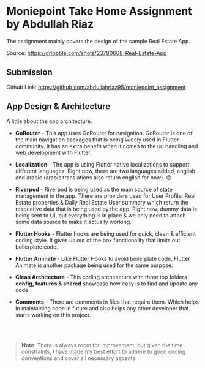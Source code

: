 # Moniepoint Take Home Assignment by Abdullah Riaz

The assignment mainly covers the design of the sample Real Estate App.

Source: https://dribbble.com/shots/23780608-Real-Estate-App


## Submission

Github Link: https://github.com/abdullahriaz95/moniepoint_assignment


## App Design & Architecture 

A little about the app architecture.


- **GoRouter** - This app uses GoRouter for navigation. GoRouter is one of the main navigation packages that is being widely used in Flutter community. It has an extra benefit when it comes to the url handling and web development with Flutter.

- **Localization** - The app is using Flutter native localizations to support different languages. Right now, there are two languages added, english and arabic (arabic translations also return english for now). 😊

- **Riverpod** - Riverpod is being used as the main source of state management in the app. There are providers used for User Profile, Real Estate properties & Daily Real Estate User summary which return the respective data that is being used by the app. Right now, dummy data is being sent to UI, but everything is in place & we only need to attach some data source to make it actually working.

- **Flutter Hooks** - Flutter hooks are being used for quick, clean & efficient coding style. It gives us out of the box functionality that limits out boilerplate code.

- **Flutter Animate** - Like Flutter Hooks to avoid boilerplate code, Flutter Animate is another package being used for the same purpose.

- **Clean Architecture** - This coding architecture with three top folders **config, features & shared** showcase how easy is to find and update any code.

- **Comments** - There are comments in files that require them. Which helps in maintaining code in future and also helps any other developer that starts working on this project.

<br>
<br>

> **Note**: There is always room for improvement, but given the time constraints, I have made my best effort to adhere to good coding conventions and cover all necessary aspects.





